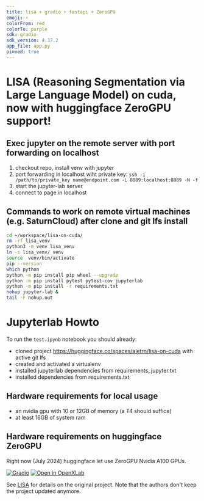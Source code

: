 ```yaml
---
title: lisa + gradio + fastapi + ZeroGPU
emoji: ⚡
colorFrom: red
colorTo: purple
sdk: gradio
sdk_version: 4.37.2
app_file: app.py
pinned: true
---
```


# LISA (Reasoning Segmentation via Large Language Model) on cuda, now with huggingface ZeroGPU support!

## Exec jupyter on the remote server with port forwarding on localhost

1. checkout repo, install venv with jupyter
2. port forwarding in localhost wiht private key: `ssh -i /path/to/private_key name@endpoint.com -L 8889:localhost:8889 -N -f`
3. start the jupyter-lab server
4. connect to page in localhost

## Commands to work on remote virtual machines (e.g. SaturnCloud) after clone and git lfs install

```bash
cd ~/workspace/lisa-on-cuda/
rm -rf lisa_venv 
python3 -m venv lisa_venv
ln -s lisa_venv/ venv
source  venv/bin/activate
pip --version
which python
python -m pip install pip wheel --upgrade
python -m pip install pytest pytest-cov jupyterlab
python -m pip install -r requirements.txt
nohup jupyter-lab &
tail -F nohup.out
```

# Jupyterlab Howto

To run the `test.ipynb` notebook you should already:
- cloned project https://huggingface.co/spaces/aletrn/lisa-on-cuda with active git lfs
- created and activated a virtualenv
- installed jupyterlab dependencies from requirements_jupyter.txt
- installed dependencies from requirements.txt

## Hardware requirements for local usage

- an nvidia gpu with 10 or 12GB of memory (a T4 should suffice)
- at least 16GB of system ram

## Hardware requirements on huggingface ZeroGPU

Right now (July 2024) huggingface let use ZeroGPU Nvidia A100 GPUs.

[![Gradio](https://img.shields.io/badge/Gradio-Online%20Demo-blue)](http://103.170.5.190:7860/)
[![Open in OpenXLab](https://cdn-static.openxlab.org.cn/app-center/openxlab_app.svg)](https://openxlab.org.cn/apps/detail/openxlab-app/LISA)

See [LISA](https://github.com/dvlab-research/LISA) for details on the original project.
Note that the authors don't keep the project updated anymore.
